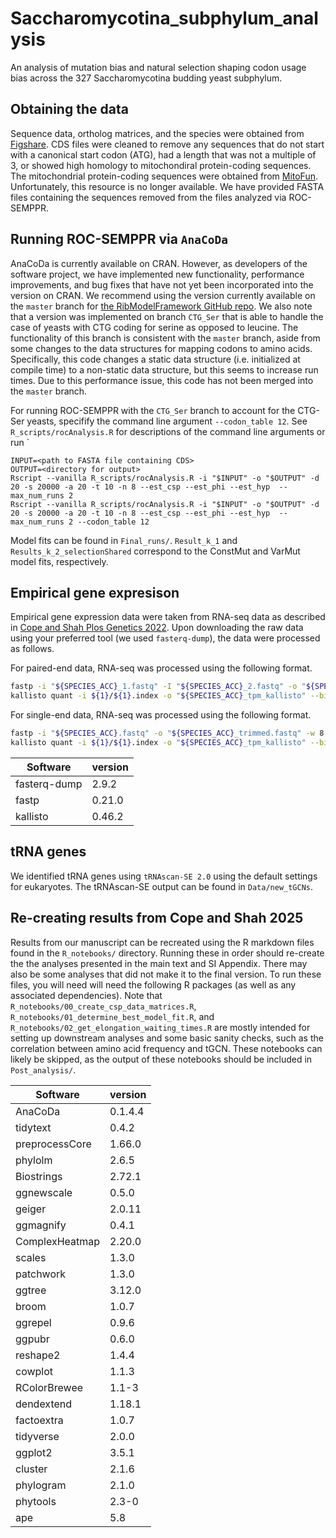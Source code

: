 # Saccharomycotina_subphylum_analysis
An analysis of mutation bias and natural selection shaping codon usage bias across the 327 Saccharomycotina budding yeast subphylum.


## Obtaining the data

Sequence data, ortholog matrices, and the species were obtained from [Figshare](https://doi.org/10.6084/m9.figshare.5854692.v1). CDS files were cleaned to remove any sequences that do not start with a canonical start codon (ATG), had a length that was not a multiple of 3, or showed high homology to mitochondiral protein-coding sequences. The mitochondrial protein-coding sequences were obtained from [MitoFun](http://mitofun.biol.uoa.gr/). Unfortunately, this resource is no longer available. We have provided FASTA files containing the sequences removed from the files analyzed via ROC-SEMPPR. 

## Running ROC-SEMPPR via `AnaCoDa`

AnaCoDa is currently available on CRAN. However, as developers of the software project, we have implemented new functionality, performance improvements, and bug fixes that have not yet been incorporated into the version on CRAN. We recommend using the version currently available on the `master` branch for [the RibModelFramework GitHub repo](https://github.com/acope3/RibmodelFramework). We also note that a version was implemented on branch `CTG_Ser` that is able to handle the case of yeasts with CTG coding for serine as opposed to leucine. The functionality of this branch is consistent with the `master` branch, aside from some changes to the data structures for mapping codons to amino acids. Specifically, this code changes a static data structure (i.e. initialized at compile time) to a non-static data structure, but this seems to increase run times. Due to this performance issue, this code has not been merged into the `master` branch.

For running ROC-SEMPPR with the `CTG_Ser` branch to account for the CTG-Ser yeasts, specifify the command line argument `--codon_table 12`. See `R_scripts/rocAnalysis.R` for descriptions of the command line arguments or run `
```
INPUT=<path to FASTA file containing CDS>
OUTPUT=<directory for output>
Rscript --vanilla R_scripts/rocAnalysis.R -i "$INPUT" -o "$OUTPUT" -d 20 -s 20000 -a 20 -t 10 -n 8 --est_csp --est_phi --est_hyp  --max_num_runs 2
Rscript --vanilla R_scripts/rocAnalysis.R -i "$INPUT" -o "$OUTPUT" -d 20 -s 20000 -a 20 -t 10 -n 8 --est_csp --est_phi --est_hyp  --max_num_runs 2 --codon_table 12
```

Model fits can be found in `Final_runs/`. `Result_k_1` and `Results_k_2_selectionShared` correspond to the ConstMut and VarMut model fits, respectively.  

## Empirical gene expresison

Empirical gene expression data were taken from RNA-seq data as described in [Cope and Shah Plos Genetics 2022](https://doi.org/10.1371/journal.pgen.1010256). Upon downloading the raw data using your preferred tool (we used `fasterq-dump`), the data were processed as follows. 


For paired-end data, RNA-seq was processed using the following format.

```bash
fastp -i "${SPECIES_ACC}_1.fastq" -I "${SPECIES_ACC}_2.fastq" -o "${SPECIES_ACC}_1_trimmed.fastq" -O "${SPECIES_ACC}_2_trimmed.fastq" -w 8 -j "${SPECIES_ACC}_fastp.json" -h "${SPECIES_ACC}_fastp.html"
kallisto quant -i ${1}/${1}.index -o "${SPECIES_ACC}_tpm_kallisto" --bias -t 8 "${SPECIES_ACC}_1_trimmed.fastq" "${SPECIES_ACC}_2_trimmed.fastq"
```		

For single-end data, RNA-seq was processed using the following format.

```bash
fastp -i "${SPECIES_ACC}.fastq" -o "${SPECIES_ACC}_trimmed.fastq" -w 8 -j "${SPECIES_ACC}_fastp.json" -h "${SPECIES_ACC}_fastp.html"
kallisto quant -i ${1}/${1}.index -o "${SPECIES_ACC}_tpm_kallisto" --bias --single -l 200 -s 25 -t 8 "${SPECIES_ACC}_trimmed.fastq"
```

| Software      	| version     	|
|---------------	|-------------	|
| fasterq-dump     	| 2.9.2         |
| fastp      	    | 0.21.0        |
| kallisto      	| 0.46.2      	|


## tRNA genes

We identified tRNA genes using `tRNAscan-SE 2.0` using the default settings for eukaryotes. The tRNAscan-SE output can be found in `Data/new_tGCNs`.

## Re-creating results from Cope and Shah 2025

Results from our manuscript can be recreated using the R markdown files found in the `R_notebooks/` directory. Running these in order should re-create the the analyses presented in the main text and SI Appendix. There may also be some analyses that did not make it to the final version. To run these files, you will need will need the following R packages (as well as any associated dependencies). Note that `R_notebooks/00_create_csp_data_matrices.R`, `R_notebooks/01_determine_best_model_fit.R`, and `R_notebooks/02_get_elongation_waiting_times.R` are mostly intended for setting up downstream analyses and some basic sanity checks, such as the correlation between amino acid frequency and tGCN. These notebooks can likely be skipped, as the output of these notebooks should be included in `Post_analysis/`.

| Software          | version       |
|---------------    |-------------  |
| AnaCoDa           | 0.1.4.4       |
| tidytext          | 0.4.2         |
| preprocessCore    | 1.66.0        |
| phylolm           | 2.6.5         |
| Biostrings        | 2.72.1        |
| ggnewscale        | 0.5.0         |
| geiger            | 2.0.11        |
| ggmagnify         | 0.4.1         |
| ComplexHeatmap    | 2.20.0        |
| scales            | 1.3.0         |
| patchwork         | 1.3.0         |
| ggtree            | 3.12.0        |
| broom             | 1.0.7         |
| ggrepel           | 0.9.6         |
| ggpubr            | 0.6.0         |
| reshape2          | 1.4.4         |
| cowplot           | 1.1.3         |
| RColorBrewee      | 1.1-3         |
| dendextend        | 1.18.1        |
| factoextra        | 1.0.7         |
| tidyverse         | 2.0.0         |
| ggplot2           | 3.5.1         |
| cluster           | 2.1.6         |
| phylogram         | 2.1.0         |
| phytools          | 2.3-0         |
| ape               | 5.8           |


